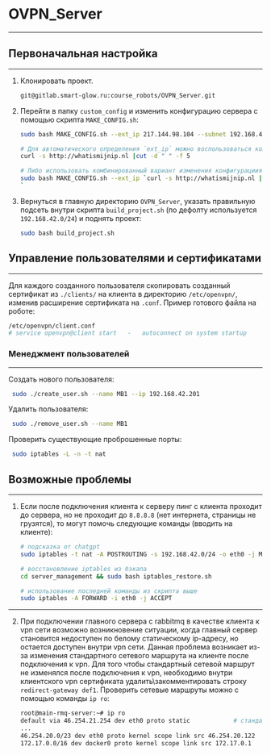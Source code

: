 # OVPN_Server
___

## Первоначальная настройка 
___

1. Клонировать проект.

   ```bash
   git@gitlab.smart-glow.ru:course_robots/OVPN_Server.git
   ```

2. Перейти в папку `custom_config` и изменить конфигурацию сервера
с помощью скрипта `MAKE_CONFIG.sh`:

   ```bash
   sudo bash MAKE_CONFIG.sh --ext_ip 217.144.98.104 --subnet 192.168.42.0 --mask 24
   
   # Для автоматического определения `ext_ip` можно воспользоваться командой:
   curl -s http://whatismijnip.nl |cut -d " " -f 5

   # Либо использовать комбинированный вариант изменения конфигурациия сервера:
   sudo bash MAKE_CONFIG.sh --ext_ip `curl -s http://whatismijnip.nl |cut -d " " -f 5` --subnet 192.168.42.0 --mask 24
   `
   
3. Вернуться в главную директорию `OVPN_Server`, указать правильную подсеть 
внутри скрипта `build_project.sh` (по дефолту используется `192.168.42.0/24`) 
и поднять проект:

   ```bash
   sudo bash build_project.sh
   ```


## Управление пользователями и сертификатами 
___

Для каждого созданного пользователя скопировать созданный сертификат из `./clients/` на 
клиента в директорию `/etc/openvpn/`, изменив расширение сертификата на `.conf`. 
Пример готового файла на роботе:
    
   ```bash
   /etc/openvpn/client.conf
   # service openvpn@client start   -   autoconnect on system startup
   ```
       
    
### Менеджмент пользователей 
___

Создать нового пользователя:
    
   ```bash
    sudo ./create_user.sh --name MB1 --ip 192.168.42.201
   ```

Удалить пользователя:
    
   ```bash
    sudo ./remove_user.sh --name MB1
   ```

Проверить существующие проброшенные порты:
    
   ```bash
    sudo iptables -L -n -t nat
   ```


## Возможные проблемы
___

1. Если после подключения клиента к серверу пинг с клиента проходит 
до сервера, но не проходит до `8.8.8.8` (нет интернета, страницы не грузятся), 
то могут помочь следующие команды (вводить на клиенте):

   ```bash
   # подсказка от chatgpt
   sudo iptables -t nat -A POSTROUTING -s 192.168.42.0/24 -o eth0 -j MASQUERADE

   # восстановление iptables из бэкапа
   cd server_management && sudo bash iptables_restore.sh

   # использование последней команды из скрипта выше
   sudo iptables -A FORWARD -i eth0 -j ACCEPT
   ```

___

2. При подключении главного сервера с rabbitmq в качестве клиента к vpn сети 
возможно возникновение ситуации, когда главный сервер становится недоступен по белому 
статическому ip-адресу, но остается доступен внутри vpn сети. Данная проблема возникает 
из-за изменения стандартного сетевого маршрута на клиенте после подключения к vpn. 
Для того чтобы стандартный сетевой маршрут не изменялся после подключения к vpn, 
необходимо внутри клиентского vpn сертификата удалить\закомментировать строку 
`redirect-gateway def1`.
Проверить сетевые маршруты можно с помощью команды `ip ro`:

   ```bash
   root@main-rmq-server:~# ip ro
   default via 46.254.21.254 dev eth0 proto static            # стандартный сетевой маршрут
   ...
   46.254.20.0/23 dev eth0 proto kernel scope link src 46.254.20.122
   172.17.0.0/16 dev docker0 proto kernel scope link src 172.17.0.1
   ```
   
   

   